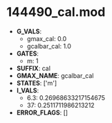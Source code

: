 # 144490_cal.mod

- **G_VALS**:
  - gmax_cal: 0.0
  - gcalbar_cal: 1.0
- **GATES**:
  - m: 1
- **SUFFIX**: cal
- **GMAX_NAME**: gcalbar_cal
- **STATES**: ['m']
- **I_VALS**:
  - 6.3: 0.26968633217154675
  - 37: 0.2511711986213212
- **ERROR_FLAGS**: []
